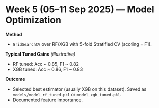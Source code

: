 # Week 5 (05–11 Sep 2025) — Model Optimization

**Method**
- `GridSearchCV` over RF/XGB with 5-fold Stratified CV (scoring = F1).

**Typical Tuned Gains** *(illustrative)*
- RF tuned: Acc ~ 0.85, F1 ~ 0.82
- XGB tuned: Acc ~ 0.86, F1 ~ 0.83

**Outcome**
- Selected best estimator (usually XGB on this dataset). Saved as `models/model_rf_tuned.pkl` or `model_xgb_tuned.pkl`.
- Documented feature importance.
